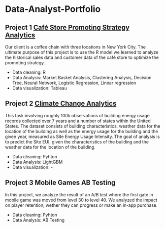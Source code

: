 # Data-Analyst-Portfolio
## Project 1 [Café Store Promoting Strategy Analytics](https://github.com/mingcizzz/Data-Analyst-Portfolio/tree/main/Proj_1%20Caf%C3%A9%20Store%20Promoting%20Strategy%20Analytics)

Our client is a coffee chain with three locations in New York City. The ultimate purpose of this project is to use the R model we learned to analyze the historical sales data and customer data of the café store to optimize the promoting strategy.
- Data cleaning: R
- Data Analysis: Market Basket Analysis, Clustering Analysis, Decision Tree, Neural Network, Logistic Regression, Linear regression 
- Data visualization: Tableau

## Project 2 [Climate Change Analytics](https://github.com/mingcizzz/Data-Analyst-Portfolio/tree/main/Proj_2%20%20Climate%20Change%20Analysis)

 This task involving roughly 100k observations of building energy usage records collected over 7 years and a number of states within the United States. The dataset consists of building characteristics, weather data for the location of the building  as well as the energy usage for the building and the given year, measured as Site Energy Usage Intensity. The goal of analysis is to predict the Site EUI, given the characteristics of the building and the weather data for the location of the building.
- Data cleaning: Pyhton
- Data Analysis: LightGBM 
- Data visualization: -

## Project 3 Mobile Games AB Testing

In this project, we analyze the result of an A/B test where the first gate in mobile game was moved from level 30 to level 40. We analyzed the impact on player retention, wether they can progress or make an in-app purchase.

- Data cleaning: Pyhton
- Data Analysis: AB Testing 